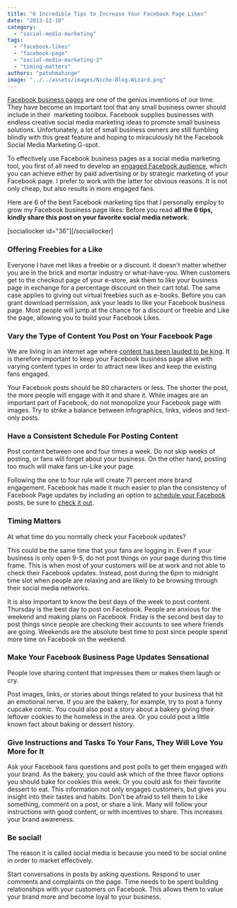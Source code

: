 ```yaml
---
title: "6 Incredible Tips to Increase Your Facebook Page Likes"
date: "2013-12-10"
category: 
  - "social-media-marketing"
tags: 
  - "facebook-likes"
  - "facebook-page"
  - "social-media-marketing-2"
  - "timing-matters"
authors: "patohmahinge"
image: "../../assets/images/Niche-Blog-Wizard.png"
---
```


[Facebook business pages](https://mahinge.com/wp-content/uploads/2013/12/blogscheme "Marketing Moran on Facebook") are one of the genius inventions of our time. They have become an important tool that any small business owner should include in their  marketing toolbox. Facebook supplies businesses<!--more--> with endless creative social media marketing ideas to promote small business solutions. Unfortunately, a lot of small business owners are still fumbling blindly with this great feature and hoping to miraculously hit the Facebook Social Media Marketing G-spot.

To effectively use Facebook business pages as a social media marketing tool, you first of all need to develop an [engaged Facebook audience](https://mahinge.com/customize-optimize-get-conversions-facebook-fan-page/ "Facebook conversions"), which you can achieve either by paid advertising or by strategic marketing of your Facebook page. I prefer to work with the latter for obvious reasons. It is not only cheap, but also results in more engaged fans.

Here are 6 of the best Facebook marketing tips that I personally employ to grow my Facebook business page likes: Before you read **all the 6 tips, kindly share this post on your favorite social media network.**

\[sociallocker id="36"\]\[/sociallocker\]

### **Offering Freebies for a Like**

Everyone I have met likes a freebie or a discount. It doesn't matter whether you are in the brick and mortar industry or what-have-you. When customers get to the checkout page of your e-store, ask them to like your business page in exchange for a percentage discount on their cart total. The same case applies to giving out virtual freebies such as e-books. Before you can grant download permission, ask your leads to like your Facebook business page. Most people will jump at the chance for a discount or freebie and Like the page, allowing you to build your Facebook Likes.

### **Vary the Type of Content You Post on Your Facebook Page**

We are living in an internet age where [content has been lauded to be king](https://mahinge.com/wp-content/uploads/2013/12/content-is-king "is content really king?"). It is therefore important to keep your Facebook business page alive with varying content types in order to attract new likes and keep the existing fans engaged.

Your Facebook posts should be 80 characters or less. The shorter the post, the more people will engage with it and share it. While images are an important part of Facebook, do not monopolize your Facebook page with images. Try to strike a balance between infographics, links, videos and text-only posts.

### **Have a Consistent Schedule For Posting Content**

Post content between one and four times a week. Do not skip weeks of posting, or fans will forget about your business. On the other hand, posting too much will make fans un-Like your page.

Following the one to four rule will create 71 percent more brand engagement. Facebook has made it much easier to plan the consistency of Facebook Page updates by including an option to [schedule your Facebook](https://mahinge.com/wp-content/uploads/2013/12/389849807718635) posts, be sure to [check it out](https://mahinge.com/wp-content/uploads/2013/12/389849807718635).

### **Timing Matters**

At what time do you normally check your Facebook updates?

This could be the same time that your fans are logging in. Even if your business is only open 9-5, do not post things on your page during this time frame. This is when most of your customers will be at work and not able to check their Facebook updates. Instead, post during the 6pm to midnight time slot when people are relaxing and are likely to be browsing through their social media networks.

It is also important to know the best days of the week to post content. Thursday is the best day to post on Facebook. People are anxious for the weekend and making plans on Facebook. Friday is the second best day to post things since people are checking their accounts to see where friends are going. Weekends are the absolute best time to post since people spend more time on Facebook on the weekend.

### **Make Your Facebook Business Page Updates Sensational**

People love sharing content that impresses them or makes them laugh or cry.

Post images, links, or stories about things related to your business that hit an emotional nerve. If you are the bakery, for example, try to post a funny cupcake comic. You could also post a story about a bakery giving their leftover cookies to the homeless in the area. Or you could post a little known fact about baking or dessert history.

### **Give Instructions and Tasks To Your Fans, They Will Love You More for It**

Ask your Facebook fans questions and post polls to get them engaged with your brand. As the bakery, you could ask which of the three flavor options you should bake for cookies this week. Or you could ask for their favorite dessert to eat. This information not only engages customers, but gives you insight into their tastes and habits. Don’t be afraid to tell them to Like something, comment on a post, or share a link. Many will follow your instructions with good content, or with incentives to share. This increases your brand awareness.

### **Be social!**

The reason it is called social media is because you need to be social online in order to market effectively.

Start conversations in posts by asking questions. Respond to user comments and complaints on the page. Time needs to be spent building relationships with your customers on Facebook. This allows them to value your brand more and become loyal to your business.
